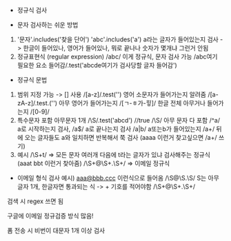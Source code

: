 * 정규식 검사

- 문자 검사하는 쉬운 방법
1. '문자'.includes('찾을 단어')
'abc'.includes('a') a라는 글자가 들어있는지 검사 -> 한글이 들어있나, 영어가 들어있나, 뭐로 끝나나 숫자가 몇개냐 그런거 안됨
2. 정규표현식 (regular expression)
/abc/ 이게 정규식, 문자 검사 가능 
/abc여기 필요한 요소 들어감/.test('abcde여기가 검사당할 글자 들어감')

- 정규식 문법
1. 범위 지정 가능 -> [] 사용
/[a-z]/.test('') 영어 소문자가 들어가는지 알려줌
/[a-zA-z]/.test.('') 아무 영어가 들어가는지
/[ㄱ-ㅎ가-힣]/ 한글 전체 아무거나 들어가는지
/[0-9]/
2. 특수문자 포함 아무문자 1개
/\S/.test('abcd') //true
/\S/ 아무 문자 다 포함
/^a/ a로 시작하는지 검사, /a$/ a로 끝나는지 검사
/a|b/ a또는b가 들어있는지
/a+/ 뒤에 오는 글자들도 a와 일치하면 반복해서 쭉 검사 (aaaa 이런거 찾고싶으면 /a+/ 쓰기)
3. 예시
/\S+t/ => 모든 문자 여러개 다음에 t라는 글자가 있냐 검사해주는 정규식(aaat bbt 이런거 찾아줌)
/\S+@\S+\.\S+/ => 이메일 정규식

- 이메일 형식 검사
예시) aaa@bbb.ccc 이런식으로 들어옴
/\S@\S.\S/ S는 아무 글자 1개, 한글자면 통과되는 식 -> + 기호를 적어야함
/\S+@\S+.\S+/

검색 시 regex 쓰면 됨

<script>
        $('form').on('submit', function(e){
            if (document.getElementById('email').value == ''){
                alert('아이디 입력 안함');
            }
            //여기서부터 긴버젼
            if (/\S+@\S+.\S+/.test(document.getElementById('email').value)){
            })
            //여기까지 긴버전

            //여기서부터 변수에 저장했다가 보여주는 방식
            var 입력한 값 = document.getElementById('email').value;
            if (/\S+@\S+.\S+/.test(입력한값)){
                alert('이메일 형식 아님');
                e.preventDefault();
            }
            //여기까지 변수 버전
        });

</script>

구글에 이메일 정규검증 방식 많음!

폼 전송 시 비번이 대문자 1개 이상 검사

<script>
    $('form').on('submit', function(e){
        var pw = document.getElementById('pw).value;
        if(/[A-Z]/.test(pw)){
           alert('password error') 
        }
    })
</script>